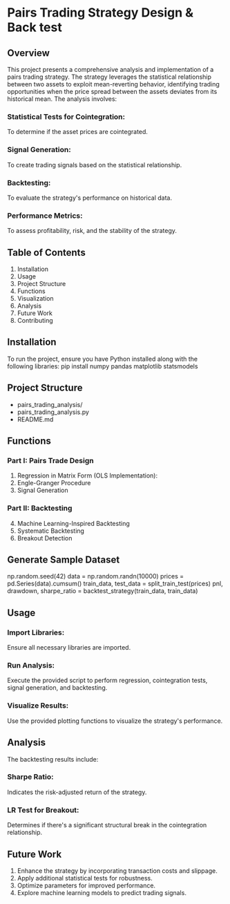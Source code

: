 # Pairs Trading Strategy Design & Back test 
## Overview
This project presents a comprehensive analysis and implementation of a pairs trading strategy. The strategy leverages the statistical relationship between two assets to exploit mean-reverting behavior, identifying trading opportunities when the price spread between the assets deviates from its historical mean. The analysis involves:

 ### Statistical Tests for Cointegration:
   To determine if the asset prices are cointegrated.
 ### Signal Generation: 
   To create trading signals based on the statistical relationship.
 ### Backtesting:
   To evaluate the strategy's performance on historical data.
 ### Performance Metrics: 
   To assess profitability, risk, and the stability of the strategy.

 ## Table of Contents
1. Installation
2. Usage
3. Project Structure
4. Functions
5. Visualization
6. Analysis
7. Future Work
8. Contributing

## Installation
To run the project, ensure you have Python installed along with the following libraries:
pip install numpy pandas matplotlib statsmodels

## Project Structure
 - pairs_trading_analysis/
  - pairs_trading_analysis.py  
  - README.md
            
## Functions
### Part I: Pairs Trade Design
1. Regression in Matrix Form (OLS Implementation):
2. Engle-Granger Procedure
3. Signal Generation

### Part II: Backtesting
4. Machine Learning-Inspired Backtesting
5. Systematic Backtesting
6. Breakout Detection

## Generate Sample Dataset
np.random.seed(42)
data = np.random.randn(10000)
prices = pd.Series(data).cumsum()
train_data, test_data = split_train_test(prices)
pnl, drawdown, sharpe_ratio = backtest_strategy(train_data, train_data)

## Usage
### Import Libraries:
   Ensure all necessary libraries are imported.
### Run Analysis:
   Execute the provided script to perform regression, cointegration tests, signal generation, and backtesting.
### Visualize Results:
Use the provided plotting functions to visualize the strategy's performance.

## Analysis
The backtesting results include:

### Sharpe Ratio: 
   Indicates the risk-adjusted return of the strategy.
### LR Test for Breakout: 
  Determines if there's a significant structural break in the cointegration relationship.

## Future Work
1. Enhance the strategy by incorporating transaction costs and slippage.
2. Apply additional statistical tests for robustness.
3. Optimize parameters for improved performance.
4. Explore machine learning models to predict trading signals.

